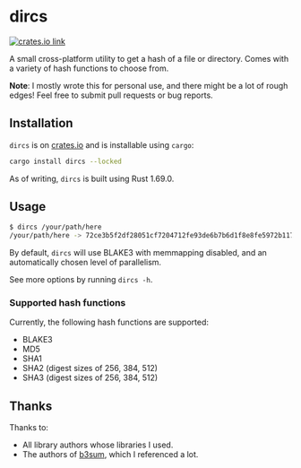 # dircs

[<img src="https://img.shields.io/crates/v/dircs.svg?style=flat-square" alt="crates.io link">](https://crates.io/crates/dircs)

A small cross-platform utility to get a hash of a file or directory. Comes with a variety of hash functions to choose from.

**Note**: I mostly wrote this for personal use, and there might be a lot of rough edges! Feel free to submit pull
requests or bug reports.

## Installation

`dircs` is on [crates.io](https://crates.io/crates/dircs) and is installable using `cargo`:

```bash
cargo install dircs --locked
```

As of writing, `dircs` is built using Rust 1.69.0.

## Usage

```bash
$ dircs /your/path/here
/your/path/here -> 72ce3b5f2df28051cf7204712fe93de6b7b6d1f8e8fe5972b117a248423c290c
```

By default, `dircs` will use BLAKE3 with memmapping disabled, and an automatically chosen level of parallelism.

See more options by running `dircs -h`.

### Supported hash functions

Currently, the following hash functions are supported:

- BLAKE3
- MD5
- SHA1
- SHA2 (digest sizes of 256, 384, 512)
- SHA3 (digest sizes of 256, 384, 512)

## Thanks

Thanks to:

- All library authors whose libraries I used.
- The authors of [b3sum](https://github.com/BLAKE3-team/BLAKE3/tree/master/b3sum), which I referenced a lot.
